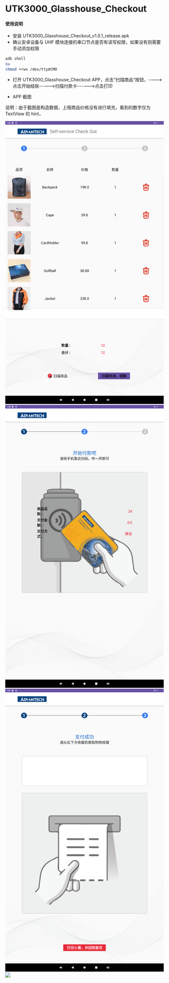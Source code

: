# UTK3000_Glasshouse_Checkout

#### 使用说明

- 安装 UTK3000_Glasshouse_Checkout_v1.0.1_release.apk
- 确认安卓设备与 UHF 模块连接的串口节点是否有读写权限，如果没有则需要手动添加权限
```bash
adb shell
su
chmod +rwx /dev/ttyACM0
```
- 打开 UTK3000_Glasshouse_Checkout APP，点击”扫描商品“按钮，----> 点击开始结账----->扫描付款卡------>点击打印

- APP 截图

说明：由于截图是构造数据，上哦商品价格没有进行填充，看到的数字仅为 TextView 的 hint，

![](https://github.com/AIM-Android/UTK3000_Glasshouse_Checkout/blob/main/screenshot/scan.png)
![](https://github.com/AIM-Android/UTK3000_Glasshouse_Checkout/blob/main/screenshot/pay.png)
![](https://github.com/AIM-Android/UTK3000_Glasshouse_Checkout/blob/main/screenshot/print.png)
![](https://github.com/AIM-Android/UTK3000_Glasshouse_Checkout/blob/main/screenshot/billes.png)